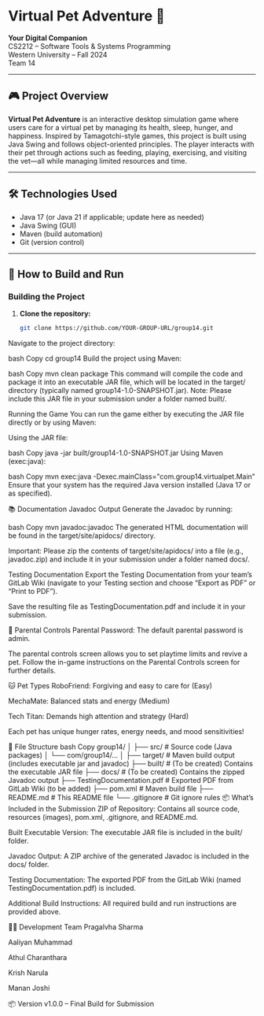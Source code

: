 # Virtual Pet Adventure 🐾
**Your Digital Companion**  
CS2212 – Software Tools & Systems Programming  
Western University – Fall 2024  
Team 14

---

## 🎮 Project Overview

**Virtual Pet Adventure** is an interactive desktop simulation game where users care for a virtual pet by managing its health, sleep, hunger, and happiness. Inspired by Tamagotchi-style games, this project is built using Java Swing and follows object-oriented principles. The player interacts with their pet through actions such as feeding, playing, exercising, and visiting the vet—all while managing limited resources and time.

---

## 🛠️ Technologies Used

- Java 17 (or Java 21 if applicable; update here as needed)
- Java Swing (GUI)
- Maven (build automation)
- Git (version control)

---

## 🚀 How to Build and Run

### Building the Project

1. **Clone the repository:**
   ```bash
   git clone https://github.com/YOUR-GROUP-URL/group14.git
Navigate to the project directory:

bash
Copy
cd group14
Build the project using Maven:

bash
Copy
mvn clean package
This command will compile the code and package it into an executable JAR file, which will be located in the target/ directory (typically named group14-1.0-SNAPSHOT.jar).
Note: Please include this JAR file in your submission under a folder named built/.

Running the Game
You can run the game either by executing the JAR file directly or by using Maven:

Using the JAR file:

bash
Copy
java -jar built/group14-1.0-SNAPSHOT.jar
Using Maven (exec:java):

bash
Copy
mvn exec:java -Dexec.mainClass="com.group14.virtualpet.Main"
Ensure that your system has the required Java version installed (Java 17 or as specified).

📚 Documentation
Javadoc Output
Generate the Javadoc by running:

bash
Copy
mvn javadoc:javadoc
The generated HTML documentation will be found in the target/site/apidocs/ directory.

Important: Please zip the contents of target/site/apidocs/ into a file (e.g., javadoc.zip) and include it in your submission under a folder named docs/.

Testing Documentation
Export the Testing Documentation from your team’s GitLab Wiki (navigate to your Testing section and choose “Export as PDF” or “Print to PDF”).

Save the resulting file as TestingDocumentation.pdf and include it in your submission.

🔐 Parental Controls
Parental Password: The default parental password is admin.

The parental controls screen allows you to set playtime limits and revive a pet. Follow the in-game instructions on the Parental Controls screen for further details.

🐱 Pet Types
RoboFriend: Forgiving and easy to care for (Easy)

MechaMate: Balanced stats and energy (Medium)

Tech Titan: Demands high attention and strategy (Hard)

Each pet has unique hunger rates, energy needs, and mood sensitivities!

📁 File Structure
bash
Copy
group14/
│
├── src/                     # Source code (Java packages)
│   └── com/group14/...
│
├── target/                  # Maven build output (includes executable jar and javadoc)
├── built/                   # (To be created) Contains the executable JAR file
├── docs/                    # (To be created) Contains the zipped Javadoc output
├── TestingDocumentation.pdf # Exported PDF from GitLab Wiki (to be added)
├── pom.xml                  # Maven build file
├── README.md                # This README file
└── .gitignore               # Git ignore rules
📦 What’s Included in the Submission
ZIP of Repository: Contains all source code, resources (images), pom.xml, .gitignore, and README.md.

Built Executable Version: The executable JAR file is included in the built/ folder.

Javadoc Output: A ZIP archive of the generated Javadoc is included in the docs/ folder.

Testing Documentation: The exported PDF from the GitLab Wiki (named TestingDocumentation.pdf) is included.

Additional Build Instructions: All required build and run instructions are provided above.

🧑‍💻 Development Team
Pragalvha Sharma

Aaliyan Muhammad

Athul Charanthara

Krish Narula

Manan Joshi

📦 Version
v1.0.0 – Final Build for Submission
 